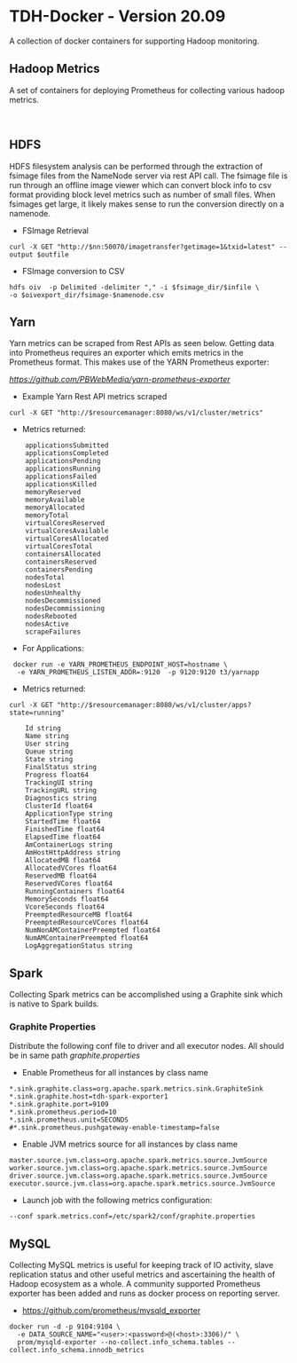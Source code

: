 TDH-Docker - Version 20.09
==========================

  A collection of docker containers for supporting Hadoop monitoring.


## Hadoop Metrics
 A set of containers for deploying Prometheus for collecting various hadoop metrics.

​
## HDFS
HDFS filesystem analysis can be performed through the extraction of fsimage files
from the  NameNode server via rest API call. The fsimage file is
run through an offline image viewer which can convert block info to csv format
providing block level metrics such as number of small files. When fsimages get
large, it likely makes sense to run the conversion directly on a namenode.


* FSImage Retrieval
```
curl -X GET "http://$nn:50070/imagetransfer?getimage=1&txid=latest" --output $outfile
```

* FSImage conversion to CSV
```
hdfs oiv  -p Delimited -delimiter "," -i $fsimage_dir/$infile \
-o $oivexport_dir/fsimage-$namenode.csv
```

## Yarn
Yarn metrics can be scraped from Rest APIs as seen below. Getting data into
Prometheus requires an exporter which emits metrics in the Prometheus format.
This makes use of the YARN Prometheus exporter:

*https://github.com/PBWebMedia/yarn-prometheus-exporter*

* Example Yarn Rest API metrics scraped
```
curl -X GET "http://$resourcemanager:8080/ws/v1/cluster/metrics"
```

* Metrics returned:
```
	applicationsSubmitted
	applicationsCompleted
	applicationsPending   
	applicationsRunning   
	applicationsFailed    
	applicationsKilled    
	memoryReserved        
	memoryAvailable       
	memoryAllocated       
	memoryTotal           
	virtualCoresReserved  
	virtualCoresAvailable
	virtualCoresAllocated
	virtualCoresTotal    
	containersAllocated   
	containersReserved    
	containersPending     
	nodesTotal            
	nodesLost             
	nodesUnhealthy        
	nodesDecommissioned  
	nodesDecommissioning  
	nodesRebooted         
	nodesActive           
	scrapeFailures     
```

* For Applications:
```
 docker run -e YARN_PROMETHEUS_ENDPOINT_HOST=hostname \
  -e YARN_PROMETHEUS_LISTEN_ADDR=:9120  -p 9120:9120 t3/yarnapp
```

* Metrics returned:
```
curl -X GET "http://$resourcemanager:8080/ws/v1/cluster/apps?state=running"

    Id string
    Name string
    User string
    Queue string
    State string
    FinalStatus string
    Progress float64
    TrackingUI string
    TrackingURL string
    Diagnostics string
    ClusterId float64
    ApplicationType string
    StartedTime float64
    FinishedTime float64
    ElapsedTime float64
    AmContainerLogs string
    AmHostHttpAddress string
    AllocatedMB float64
    AllocatedVCores float64
    ReservedMB float64
    ReservedVCores float64
    RunningContainers float64
    MemorySeconds float64
    VcoreSeconds float64
    PreemptedResourceMB float64
    PreemptedResourceVCores float64
    NumNonAMContainerPreempted float64
    NumAMContainerPreempted float64
    LogAggregationStatus string
``` 	

## Spark
Collecting Spark metrics can be accomplished using a Graphite sink which is
native to Spark builds.

### Graphite Properties
Distribute the following conf file to driver and all executor nodes. All should
be in same path *graphite.properties*

* Enable Prometheus for all instances by class name
```
*.sink.graphite.class=org.apache.spark.metrics.sink.GraphiteSink
*.sink.graphite.host=tdh-spark-exporter1
*.sink.graphite.port=9109
*.sink.prometheus.period=10
*.sink.prometheus.unit=SECONDS
#*.sink.prometheus.pushgateway-enable-timestamp=false
```

* Enable JVM metrics source for all instances by class name
```
master.source.jvm.class=org.apache.spark.metrics.source.JvmSource
worker.source.jvm.class=org.apache.spark.metrics.source.JvmSource
driver.source.jvm.class=org.apache.spark.metrics.source.JvmSource
executor.source.jvm.class=org.apache.spark.metrics.source.JvmSource
```

* Launch job with the following metrics configuration:
```
--conf spark.metrics.conf=/etc/spark2/conf/graphite.properties
```

## MySQL
Collecting MySQL metrics is useful for keeping track of IO activity, slave
replication status and other useful metrics and ascertaining the health of Hadoop
ecosystem as a whole. A community supported Prometheus exporter has been added
and runs as docker process on reporting server.

* https://github.com/prometheus/mysqld_exporter  

```
docker run -d -p 9104:9104 \
  -e DATA_SOURCE_NAME="<user>:<password>@(<host>:3306)/" \
  prom/mysqld-exporter --no-collect.info_schema.tables --collect.info_schema.innodb_metrics
```
